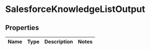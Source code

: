 
# SalesforceKnowledgeListOutput

## Properties
Name | Type | Description | Notes
------------ | ------------- | ------------- | -------------



